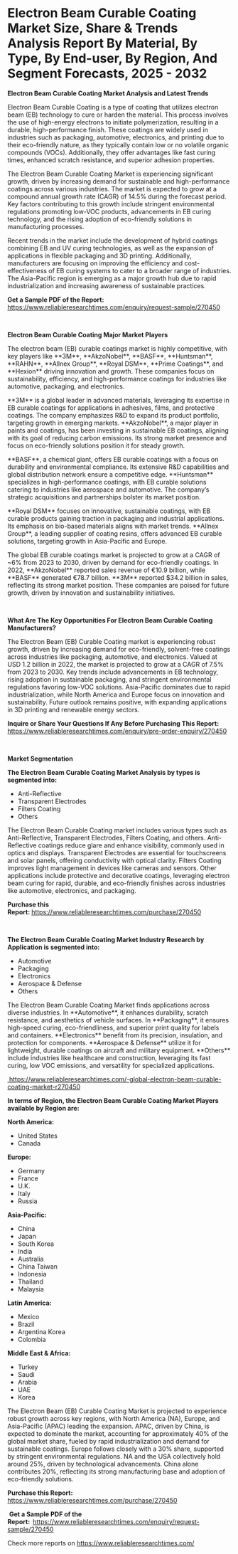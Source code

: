 <p><h1>Electron Beam Curable Coating Market Size, Share & Trends Analysis Report By Material, By Type, By End-user, By Region, And Segment Forecasts, 2025 - 2032</h1></p><p><strong>Electron Beam Curable Coating Market Analysis and Latest Trends</strong></p>
<p><p>Electron Beam Curable Coating is a type of coating that utilizes electron beam (EB) technology to cure or harden the material. This process involves the use of high-energy electrons to initiate polymerization, resulting in a durable, high-performance finish. These coatings are widely used in industries such as packaging, automotive, electronics, and printing due to their eco-friendly nature, as they typically contain low or no volatile organic compounds (VOCs). Additionally, they offer advantages like fast curing times, enhanced scratch resistance, and superior adhesion properties.</p><p>The Electron Beam Curable Coating Market is experiencing significant growth, driven by increasing demand for sustainable and high-performance coatings across various industries. The market is expected to grow at a compound annual growth rate (CAGR) of 14.5% during the forecast period. Key factors contributing to this growth include stringent environmental regulations promoting low-VOC products, advancements in EB curing technology, and the rising adoption of eco-friendly solutions in manufacturing processes.</p><p>Recent trends in the market include the development of hybrid coatings combining EB and UV curing technologies, as well as the expansion of applications in flexible packaging and 3D printing. Additionally, manufacturers are focusing on improving the efficiency and cost-effectiveness of EB curing systems to cater to a broader range of industries. The Asia-Pacific region is emerging as a major growth hub due to rapid industrialization and increasing awareness of sustainable practices.</p></p>
<p><strong>Get a Sample PDF of the Report:&nbsp;</strong> <a href="https://www.reliableresearchtimes.com/enquiry/request-sample/270450?utm_campaign=1933&utm_medium=2&utm_source=Github&utm_content=ia&utm_term=21012025&utm_id=electron-beam-curable-coating">https://www.reliableresearchtimes.com/enquiry/request-sample/270450</a></p>
<p>&nbsp;</p>
<p><strong>Electron Beam Curable Coating Major Market Players</strong></p>
<p><p>The electron beam (EB) curable coatings market is highly competitive, with key players like **3M**, **AkzoNobel**, **BASF**, **Huntsman**, **RAHN**, **Allnex Group**, **Royal DSM**, **Prime Coatings**, and **Hexion** driving innovation and growth. These companies focus on sustainability, efficiency, and high-performance coatings for industries like automotive, packaging, and electronics.</p><p>**3M** is a global leader in advanced materials, leveraging its expertise in EB curable coatings for applications in adhesives, films, and protective coatings. The company emphasizes R&D to expand its product portfolio, targeting growth in emerging markets. **AkzoNobel**, a major player in paints and coatings, has been investing in sustainable EB coatings, aligning with its goal of reducing carbon emissions. Its strong market presence and focus on eco-friendly solutions position it for steady growth.</p><p>**BASF**, a chemical giant, offers EB curable coatings with a focus on durability and environmental compliance. Its extensive R&D capabilities and global distribution network ensure a competitive edge. **Huntsman** specializes in high-performance coatings, with EB curable solutions catering to industries like aerospace and automotive. The company’s strategic acquisitions and partnerships bolster its market position.</p><p>**Royal DSM** focuses on innovative, sustainable coatings, with EB curable products gaining traction in packaging and industrial applications. Its emphasis on bio-based materials aligns with market trends. **Allnex Group**, a leading supplier of coating resins, offers advanced EB curable solutions, targeting growth in Asia-Pacific and Europe.</p><p>The global EB curable coatings market is projected to grow at a CAGR of ~6% from 2023 to 2030, driven by demand for eco-friendly coatings. In 2022, **AkzoNobel** reported sales revenue of €10.9 billion, while **BASF** generated €78.7 billion. **3M** reported $34.2 billion in sales, reflecting its strong market position. These companies are poised for future growth, driven by innovation and sustainability initiatives.</p></p>
<p>&nbsp;</p>
<p><strong>What Are The Key Opportunities For Electron Beam Curable Coating Manufacturers?</strong></p>
<p><p>The Electron Beam (EB) Curable Coating market is experiencing robust growth, driven by increasing demand for eco-friendly, solvent-free coatings across industries like packaging, automotive, and electronics. Valued at USD 1.2 billion in 2022, the market is projected to grow at a CAGR of 7.5% from 2023 to 2030. Key trends include advancements in EB technology, rising adoption in sustainable packaging, and stringent environmental regulations favoring low-VOC solutions. Asia-Pacific dominates due to rapid industrialization, while North America and Europe focus on innovation and sustainability. Future outlook remains positive, with expanding applications in 3D printing and renewable energy sectors.</p></p>
<p><strong>Inquire or Share Your Questions If Any Before Purchasing This Report:</strong> <a href="https://www.reliableresearchtimes.com/enquiry/pre-order-enquiry/270450?utm_campaign=1933&utm_medium=2&utm_source=Github&utm_content=ia&utm_term=21012025&utm_id=electron-beam-curable-coating">https://www.reliableresearchtimes.com/enquiry/pre-order-enquiry/270450</a></p>
<p>&nbsp;</p>
<p><strong>Market Segmentation</strong></p>
<p><strong>The Electron Beam Curable Coating Market Analysis by types is segmented into:</strong></p>
<p><ul><li>Anti-Reflective</li><li>Transparent Electrodes</li><li>Filters Coating</li><li>Others</li></ul></p>
<p><p>The Electron Beam Curable Coating market includes various types such as Anti-Reflective, Transparent Electrodes, Filters Coating, and others. Anti-Reflective coatings reduce glare and enhance visibility, commonly used in optics and displays. Transparent Electrodes are essential for touchscreens and solar panels, offering conductivity with optical clarity. Filters Coating improves light management in devices like cameras and sensors. Other applications include protective and decorative coatings, leveraging electron beam curing for rapid, durable, and eco-friendly finishes across industries like automotive, electronics, and packaging.</p></p>
<p><strong>Purchase this Report:&nbsp;</strong><a href="https://www.reliableresearchtimes.com/purchase/270450?utm_campaign=1933&utm_medium=2&utm_source=Github&utm_content=ia&utm_term=21012025&utm_id=electron-beam-curable-coating">https://www.reliableresearchtimes.com/purchase/270450</a></p>
<p>&nbsp;</p>
<p><strong>The Electron Beam Curable Coating Market Industry Research by Application is segmented into:</strong></p>
<p><ul><li>Automotive</li><li>Packaging</li><li>Electronics</li><li>Aerospace & Defense</li><li>Others</li></ul></p>
<p><p>The Electron Beam Curable Coating Market finds applications across diverse industries. In **Automotive**, it enhances durability, scratch resistance, and aesthetics of vehicle surfaces. In **Packaging**, it ensures high-speed curing, eco-friendliness, and superior print quality for labels and containers. **Electronics** benefit from its precision, insulation, and protection for components. **Aerospace & Defense** utilize it for lightweight, durable coatings on aircraft and military equipment. **Others** include industries like healthcare and construction, leveraging its fast curing, low VOC emissions, and versatility for specialized applications.</p></p>
<p><a href="https://www.reliableresearchtimes.com/-global-electron-beam-curable-coating-market-r270450?utm_campaign=1933&utm_medium=2&utm_source=Github&utm_content=ia&utm_term=21012025&utm_id=electron-beam-curable-coating">&nbsp;https://www.reliableresearchtimes.com/-global-electron-beam-curable-coating-market-r270450</a></p>
<p><strong>In terms of Region, the Electron Beam Curable Coating Market Players available by Region are:</strong></p>
<p>
    <p> <strong> North America: </strong>
        <ul>
            <li>United States</li>
            <li>Canada</li>
        </ul>
        </p> 
    <p> <strong> Europe: </strong>
        <ul>
            <li>Germany</li>
            <li>France</li>
            <li>U.K.</li>
            <li>Italy</li>
            <li>Russia</li>
        </ul>
        </p> 
    <p> <strong> Asia-Pacific: </strong>
        <ul>
            <li>China</li>
            <li>Japan</li>
            <li>South Korea</li>
            <li>India</li>
            <li>Australia</li>
            <li>China Taiwan</li>
            <li>Indonesia</li>
            <li>Thailand</li>
            <li>Malaysia</li>
        </ul>
        </p> 
    <p> <strong> Latin America: </strong>
        <ul>
            <li>Mexico</li>
            <li>Brazil</li>
            <li>Argentina Korea</li>
            <li>Colombia</li>
        </ul>
        </p> 
    <p> <strong> Middle East & Africa: </strong>
        <ul>
            <li>Turkey</li>
            <li>Saudi</li>
            <li>Arabia</li>
            <li>UAE</li>
            <li>Korea</li>
        </ul>
    </p>
    </p>
<p><p>The Electron Beam (EB) Curable Coating Market is projected to experience robust growth across key regions, with North America (NA), Europe, and Asia-Pacific (APAC) leading the expansion. APAC, driven by China, is expected to dominate the market, accounting for approximately 40% of the global market share, fueled by rapid industrialization and demand for sustainable coatings. Europe follows closely with a 30% share, supported by stringent environmental regulations. NA and the USA collectively hold around 25%, driven by technological advancements. China alone contributes 20%, reflecting its strong manufacturing base and adoption of eco-friendly solutions.</p></p>
<p><strong>Purchase this Report: </strong><a href="https://www.reliableresearchtimes.com/purchase/270450?utm_campaign=1933&utm_medium=2&utm_source=Github&utm_content=ia&utm_term=21012025&utm_id=electron-beam-curable-coating">https://www.reliableresearchtimes.com/purchase/270450</a></p>
<p>&nbsp;<strong>Get a Sample PDF of the Report:&nbsp;&nbsp;</strong><a href="https://www.reliableresearchtimes.com/enquiry/request-sample/270450?utm_campaign=1933&utm_medium=2&utm_source=Github&utm_content=ia&utm_term=21012025&utm_id=electron-beam-curable-coating">https://www.reliableresearchtimes.com/enquiry/request-sample/270450</a></p>
<p><strong></strong></p>
<p>Check more reports on <a href="https://www.reliableresearchtimes.com/?utm_campaign=1933&utm_medium=2&utm_source=Github&utm_content=ia&utm_term=21012025&utm_id=electron-beam-curable-coating">https://www.reliableresearchtimes.com/</a></p>